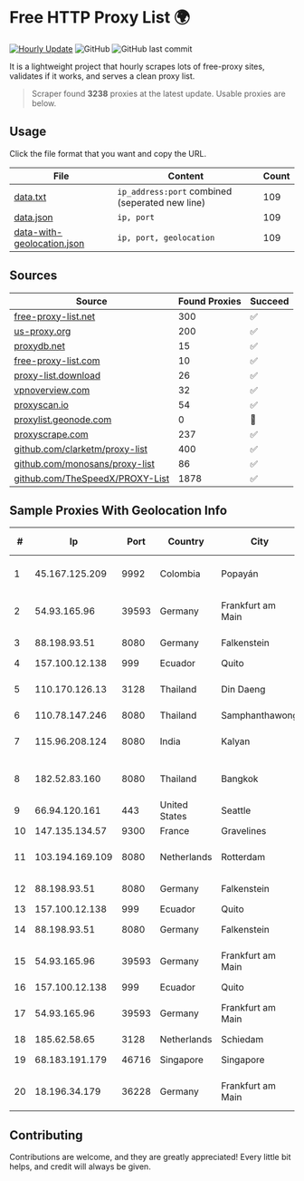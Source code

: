 
# Free HTTP Proxy List 🌍

[![Hourly Update](https://github.com/mertguvencli/http-proxy-list/actions/workflows/main.yml/badge.svg?branch=main)](https://github.com/mertguvencli/http-proxy-list/actions/workflows/main.yml)
![GitHub](https://img.shields.io/github/license/mertguvencli/http-proxy-list)
![GitHub last commit](https://img.shields.io/github/last-commit/mertguvencli/http-proxy-list)

It is a lightweight project that hourly scrapes lots of free-proxy sites, validates if it works, and serves a clean proxy list.


> Scraper found **3238** proxies at the latest update. Usable proxies are below.

## Usage

Click the file format that you want and copy the URL.


|File|Content|Count|
|----|-------|-----|
|[data.txt](https://raw.githubusercontent.com/mertguvencli/http-proxy-list/main/proxy-list/data.txt)|`ip_address:port` combined (seperated new line)|109|
|[data.json](https://raw.githubusercontent.com/mertguvencli/http-proxy-list/main/proxy-list/data.json)|`ip, port`|109|
|[data-with-geolocation.json](https://raw.githubusercontent.com/mertguvencli/http-proxy-list/main/proxy-list/data-with-geolocation.json)|`ip, port, geolocation`|109|

## Sources

|Source|Found Proxies|Succeed|
|------|-------------|-------|
|[free-proxy-list.net](https://free-proxy-list.net)|300|✅|
|[us-proxy.org](https://www.us-proxy.org)|200|✅|
|[proxydb.net](http://proxydb.net)|15|✅|
|[free-proxy-list.com](https://free-proxy-list.com/?page=&port=&type%5B%5D=http&type%5B%5D=https&up_time=0&search=Search)|10|✅|
|[proxy-list.download](https://www.proxy-list.download/HTTP)|26|✅|
|[vpnoverview.com](https://vpnoverview.com/privacy/anonymous-browsing/free-proxy-servers)|32|✅|
|[proxyscan.io](https://www.proxyscan.io)|54|✅|
|[proxylist.geonode.com](https://proxylist.geonode.com/api/proxy-list?limit=300&page=1&sort_by=lastChecked&sort_type=desc&protocols=http,https)|0|🚫|
|[proxyscrape.com](https://api.proxyscrape.com/v2/?request=displayproxies&protocol=http&timeout=10000&country=all&ssl=all&anonymity=all)|237|✅|
|[github.com/clarketm/proxy-list](https://raw.githubusercontent.com/clarketm/proxy-list/master/proxy-list-raw.txt)|400|✅|
|[github.com/monosans/proxy-list](https://raw.githubusercontent.com/monosans/proxy-list/main/proxies/http.txt)|86|✅|
|[github.com/TheSpeedX/PROXY-List](https://raw.githubusercontent.com/TheSpeedX/PROXY-List/master/http.txt)|1878|✅|


## Sample Proxies With Geolocation Info

|#|Ip|Port|Country|City|Internet Service Provider|
|-|--|----|-------|----|-------------------------|
|1|45.167.125.209|9992|Colombia|Popayán|Sepcom Comunicaciones SAS|
|2|54.93.165.96|39593|Germany|Frankfurt am Main|Amazon Technologies Inc.|
|3|88.198.93.51|8080|Germany|Falkenstein|Hetzner Online GmbH|
|4|157.100.12.138|999|Ecuador|Quito|Telconet S.A|
|5|110.170.126.13|3128|Thailand|Din Daeng|True Internet Corporation CO. Ltd.|
|6|110.78.147.246|8080|Thailand|Samphanthawong|CAT-BB|
|7|115.96.208.124|8080|India|Kalyan|Hathway IP over Cable Internet Access|
|8|182.52.83.160|8080|Thailand|Bangkok|TOT Public Company Limited|
|9|66.94.120.161|443|United States|Seattle|Contabo Inc.|
|10|147.135.134.57|9300|France|Gravelines|OVH SAS|
|11|103.194.169.109|8080|Netherlands|Rotterdam|HostPalace Web Solution PVT LTD|
|12|88.198.93.51|8080|Germany|Falkenstein|Hetzner Online GmbH|
|13|157.100.12.138|999|Ecuador|Quito|Telconet S.A|
|14|88.198.93.51|8080|Germany|Falkenstein|Hetzner Online GmbH|
|15|54.93.165.96|39593|Germany|Frankfurt am Main|Amazon Technologies Inc.|
|16|157.100.12.138|999|Ecuador|Quito|Telconet S.A|
|17|54.93.165.96|39593|Germany|Frankfurt am Main|Amazon Technologies Inc.|
|18|185.62.58.65|3128|Netherlands|Schiedam|Snel.com B.V.|
|19|68.183.191.179|46716|Singapore|Singapore|DigitalOcean, LLC|
|20|18.196.34.179|36228|Germany|Frankfurt am Main|Amazon Technologies Inc.|



## Contributing

Contributions are welcome, and they are greatly appreciated! Every
little bit helps, and credit will always be given.

